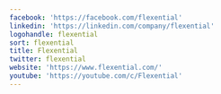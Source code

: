 ```yaml
---
facebook: 'https://facebook.com/flexential'
linkedin: 'https://linkedin.com/company/flexential'
logohandle: flexential
sort: flexential
title: Flexential
twitter: flexential
website: 'https://www.flexential.com/'
youtube: 'https://youtube.com/c/Flexential'
---
```

